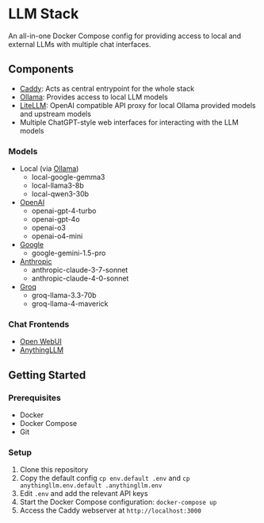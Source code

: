# LLM Stack

An all-in-one Docker Compose config for providing access to local and external LLMs with multiple chat interfaces.

## Components

* [Caddy](https://github.com/caddyserver/caddy): Acts as central entrypoint for the whole stack
* [Ollama](https://github.com/ollama/ollama): Provides access to local LLM models
* [LiteLLM](https://github.com/BerriAI/litellm): OpenAI compatible API proxy for local Ollama provided models and upstream models
* Multiple ChatGPT-style web interfaces for interacting with the LLM models

### Models

* Local (via [Ollama](https://ollama.com/search))
    * local-google-gemma3
    * local-llama3-8b
    * local-qwen3-30b
* [OpenAI](https://platform.openai.com/docs/models)
    * openai-gpt-4-turbo
    * openai-gpt-4o
    * openai-o3
    * openai-o4-mini
* [Google](https://cloud.google.com/vertex-ai/generative-ai/docs/learn/model-versioning)
    * google-gemini-1.5-pro
* [Anthropic](https://docs.anthropic.com/claude/docs/models-overview)
    * anthropic-claude-3-7-sonnet
    * anthropic-claude-4-0-sonnet
* [Groq](https://console.groq.com/docs/models)
    * groq-llama-3.3-70b
    * groq-llama-4-maverick

### Chat Frontends

* [Open WebUI](https://github.com/open-webui/open-webui)
* [AnythingLLM](https://github.com/Mintplex-Labs/anything-llm)

## Getting Started

### Prerequisites

* Docker
* Docker Compose
* Git

### Setup

1. Clone this repository
1. Copy the default config `cp env.default .env` and `cp anythingllm.env.default .anythingllm.env`
1. Edit `.env` and add the relevant API keys
1. Start the Docker Compose configuration: `docker-compose up`
1. Access the Caddy webserver at `http://localhost:3000`
